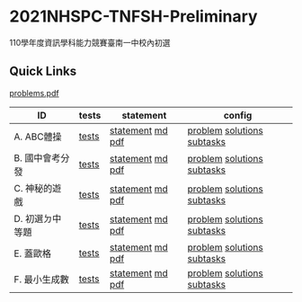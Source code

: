 # 2021NHSPC-TNFSH-Preliminary
110學年度資訊學科能力競賽臺南一中校內初選

## Quick Links
[problems.pdf](pA/attachments/problems.pdf)

| ID | tests | statement | config |
| --- | --- | --- | --- |
| A. ABC體操 | [tests](pA/tests) | [statement](pA/statement) [md](pA/statement/index.md) [pdf](pA/statement/index.pdf) | [problem](pA/problem.json) [solutions](pA/solutions.json) [subtasks](pA/subtasks.json) |
| B. 國中會考分發 | [tests](pB/tests) | [statement](pB/statement) [md](pB/statement/index.md) [pdf](pB/statement/index.pdf) | [problem](pB/problem.json) [solutions](pB/solutions.json) [subtasks](pB/subtasks.json) |
| C. 神秘的遊戲 | [tests](pC/tests) | [statement](pC/statement) [md](pC/statement/index.md) [pdf](pC/statement/index.pdf) | [problem](pC/problem.json) [solutions](pC/solutions.json) [subtasks](pC/subtasks.json) |
| D. 初選ㄉ中等題 | [tests](pD/tests) | [statement](pD/statement) [md](pD/statement/index.md) [pdf](pD/statement/index.pdf) | [problem](pD/problem.json) [solutions](pD/solutions.json) [subtasks](pD/subtasks.json) |
| E. 蓋歐格 | [tests](pE/tests) | [statement](pE/statement) [md](pE/statement/index.md) [pdf](pE/statement/index.pdf) | [problem](pE/problem.json) [solutions](pE/solutions.json) [subtasks](pE/subtasks.json) |
| F. 最小生成數 | [tests](pF/tests) | [statement](pF/statement) [md](pF/statement/index.md) [pdf](pF/statement/index.pdf) | [problem](pF/problem.json) [solutions](pF/solutions.json) [subtasks](pF/subtasks.json) |
